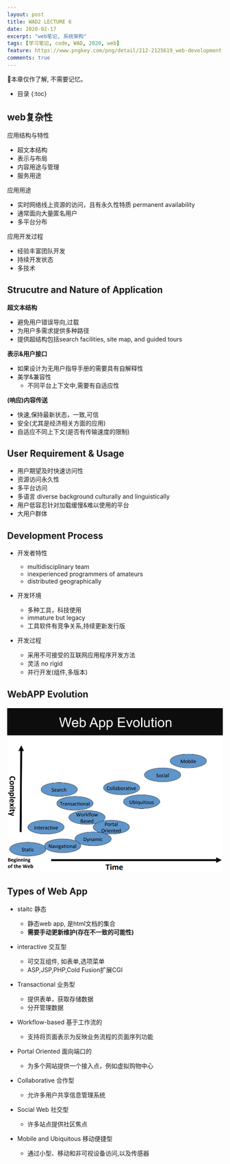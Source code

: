 ```yaml
---
layout: post
title: WAD2 LECTURE 6
date: 2020-02-17
excerpt: "web笔记, 系统架构"
tags: [学习笔记, code, WAD, 2020, web]
feature: https://www.pngkey.com/png/detail/212-2125619_web-development-creative-web-design-banner.png
comments: true
---
```


🍬本章仅作了解, 不需要记忆。

* 目录
{:toc}

## web复杂性

应用结构与特性
- 超文本结构
- 表示与布局
- 内容用途与管理
- 服务用途

应用用途
- 实时网络线上资源的访问，且有永久性特质 permanent availability
- 通常面向大量匿名用户
- 多平台分布

应用开发过程
- 经验丰富团队开发
- 持续开发状态
- 多技术

## Strucutre and Nature of Application

**超文本结构**
- 避免用户错误导向,过载
- 为用户多需求提供多种路径
- 提供超结构包括search facilities, site map, and guided tours

**表示&用户接口**
- 如果设计为无用户指导手册的需要具有自解释性
- 美学&兼容性
  - 不同平台上下文中,需要有自适应性

**(响应)内容传送**
- 快速,保持最新状态，一致,可信
- 安全(尤其是经济相关方面的应用)
- 自适应不同上下文(是否有传输速度的限制)

## User Requirement & Usage

- 用户期望及时快速访问性
- 资源访问永久性
- 多平台访问
- 多语言 diverse background culturally and linguistically
- 用户低容忍针对加载缓慢&难以使用的平台
- 大用户群体

## Development Process

- 开发者特性
  - multidisciplinary team
  - inexperienced programmers of amateurs
  - distributed geographically

- 开发环境
  - 多种工具，科技使用
  - immature but legacy
  - 工具软件有竞争关系,持续更新发行版

- 开发过程
  - 采用不可接受的互联网应用程序开发方法
  - 灵活 no rigid
  - 并行开发(组件,多版本)

## WebAPP Evolution

![](/static/2020-02-22-01-18-32.png)

## Types of Web App

- staitc 静态
  - 静态web app, 是html文档的集合
  - **需要手动更新维护(存在不一致的可能性)**

- interactive 交互型
  - 可交互组件, 如表单,选项菜单
  - ASP,JSP,PHP,Cold Fusion扩展CGI

- Transactional 业务型
  - 提供表单，获取存储数据
  - 分开管理数据

- Workflow-based 基于工作流的
  - 支持将页面表示为反映业务流程的页面序列功能

- Portal Oriented 面向端口的
  - 为多个网站提供一个接入点，例如虚拟购物中心

- Collaborative 合作型
  - 允许多用户共享信息管理系统

- Social Web 社交型
  - 许多站点提供社区焦点

- Mobile and Ubiquitous 移动便捷型
  - 通过小型、移动和非可视设备访问,以及传感器